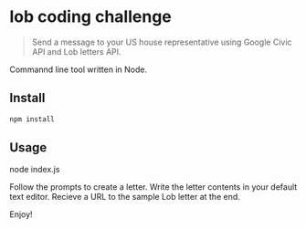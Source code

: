lob coding challenge
======================

> Send a message to your US house representative using Google Civic API and Lob letters API.

Commannd line tool written in Node.

Install
-------

``` bash
npm install 
```


Usage
-----

node index.js 

Follow the prompts to create a letter.  Write the letter contents in your default text editor.  Recieve a URL to the sample Lob letter at the end.

Enjoy!
